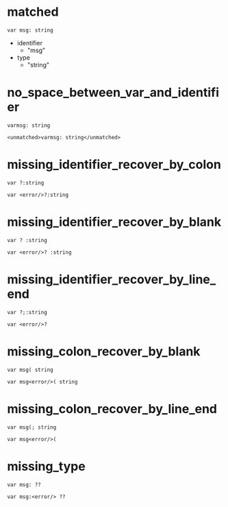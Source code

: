 # matched

```dexscript
var msg: string
```

* identifier
    * "msg"
* type
    * "string"

# no_space_between_var_and_identifier

```dexscript
varmsg: string
```

```dexscript
<unmatched>varmsg: string</unmatched>
```

# missing_identifier_recover_by_colon

```dexscript
var ?:string
```

```dexscript
var <error/>?:string
```

# missing_identifier_recover_by_blank

```dexscript
var ? :string
```

```dexscript
var <error/>? :string
```

# missing_identifier_recover_by_line_end

```dexscript
var ?;:string
```

```dexscript
var <error/>?
```

# missing_colon_recover_by_blank

```dexscript
var msg( string
```

```dexscript
var msg<error/>( string
```

# missing_colon_recover_by_line_end

```dexscript
var msg(; string
```

```dexscript
var msg<error/>(
```

# missing_type

```dexscript
var msg: ??
```

```dexscript
var msg:<error/> ??
```
